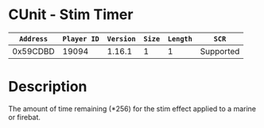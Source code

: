 # CUnit - Stim Timer

| `Address` | `Player ID` | `Version` | `Size` | `Length` | `SCR` |
| ---------- | ----------- | --------- | ------ | -------- | ---- |
| 0x59CDBD | 19094 | 1.16.1 | 1 | 1 | Supported |

# Description

The amount of time remaining (*256) for the stim effect applied to a marine or firebat.